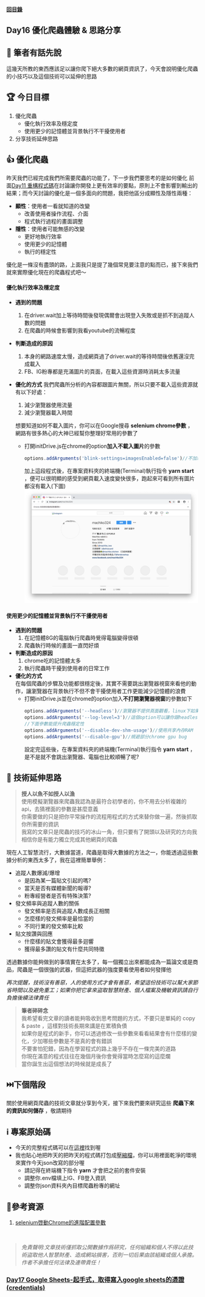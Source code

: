 #### [回目錄](../README.md)
## Day16 優化爬蟲體驗 & 思路分享

🤔 筆者有話先說
----
這幾天所教的東西應該足以讓你爬下絕大多數的網頁資訊了，今天會說明優化爬蟲的小技巧以及這個技術可以延伸的思路

🏆 今日目標
----
1. 優化爬蟲
    * 優化執行效率及穩定度
    * 使用更少的記憶體並背景執行不干擾使用者
2. 分享技術延伸思路

👍 優化爬蟲
----
昨天我們已經完成我們所需要爬蟲的功能了，下一步我們要思考的是如何優化
前面[Day11 重構程式碼](../day15/README.md)在討論讓你開發上更有效率的要點，原則上不會影響到輸出的結果；而今天討論的優化是一個多面向的問題，我把他區分成顯性及隱性兩種：
* **顯性**：使用者一看就知道的改變
    * 改善使用者操作流程、介面
    * 程式執行過程的畫面調整
* **隱性**：使用者可能無感的改變
    * 更好地執行效率
    * 使用更少的記憶體  
    * 執行的穩定性

優化是一條沒有盡頭的路，上面我只是提了幾個常見要注意的點而已，接下來我們就來實際優化現在的爬蟲程式吧～  

#### 優化執行效率及穩定度
* **遇到的問題**
    1. 在driver.wait加上等待時間後發現偶爾會出現登入失敗或是抓不到追蹤人數的問題
    2. 在爬蟲的時候會影響到我看youtube的流暢程度
* **判斷造成的原因**
    1. 本身的網路速度太慢，造成網頁過了driver.wait的等待時間後依舊還沒完成載入 
    2. FB、IG粉專都是充滿圖片的頁面，在載入這些資源時消耗太多流量
* **優化的方式**
    我們爬蟲所分析的內容都跟圖片無關，所以只要不載入這些資源就有以下好處：
    1. 減少瀏覽器使用流量
    2. 減少瀏覽器載入時間  

    想要知道如何不載入圖片，你可以在Google搜尋 **selenium chrome參數** ，網路有很多熱心的大神已經幫你整理好常用的參數了  
    * 打開initDrive.js在chrome的option**加入不載入圖片**的參數
        ```js
        options.addArguments('blink-settings=imagesEnabled=false')//不加載圖片提高效率
        ```
        加上這段程式後，在專案資料夾的終端機(Terminal)執行指令 **yarn start** ，便可以很明顯的感受到網頁載入速度變快很多，跑起來可看到所有圖片都沒有載入(下圖)  
        ![image](./article_img/no_img.png)  

#### 使用更少的記憶體並背景執行不干擾使用者
* **遇到的問題**
    1. 在記憶體8G的電腦執行爬蟲時覺得電腦變得很頓
    2. 爬蟲執行時候的畫面一直閃好煩
* **判斷造成的原因**
    1. chrome吃的記憶體太多
    2. 執行爬蟲時干擾到使用者的日常工作
* **優化的方式**  
    在每個爬蟲的步驟及功能都很穩定後，其實不需要跳出瀏覽器視窗來看他的動作，讓瀏覽器在背景執行不但不會干擾使用者工作更能減少記憶體的浪費
    * 打開initDrive.js並在chrome的option加入**不打開瀏覽器視窗**的參數如下
        ```js
        options.addArguments('--headless')//瀏覽器不提供頁面觀看，linux下如果系統是純文字介面不加這條會啓動失敗
        options.addArguments('--log-level=3')//這個option可以讓你跟headless時網頁端的console.log說掰掰
        //下面參數能提升爬蟲穩定性    
        options.addArguments('--disable-dev-shm-usage')//使用共享內存RAM
        options.addArguments('--disable-gpu')//規避部分chrome gpu bug
        ```
        設定完這些後，在專案資料夾的終端機(Terminal)執行指令 **yarn start** ，是不是就不會跳出瀏覽器、電腦也比較順暢了呢?     

🤔 技術延伸思路
------------------------
>**授人以魚不如授人以漁**  
使用模擬瀏覽器來爬蟲我認為是最符合初學者的，你不用去分析複雜的api，去猜裡面的參數是甚麼意義  
你需要做的只是把你平常操作的流程用程式的方式來替你做一遍，然後抓取你所需要的資訊  
我寫的文章只是爬蟲的技巧的冰山一角，但只要有了開頭以及研究的方向我相信你是有能力獨立完成其他網頁的爬蟲  

現在人工智慧流行，大數據當道，爬蟲是取得大數據的方法之一，你能透過這些數據分析的東西太多了，我在這裡簡單舉例：
* 追蹤人數爆減/爆增
    * 是因為某一篇貼文引起的嗎?
    * 當天是否有媒體新聞的報導?
    * 粉專經營者是否有特殊決策?
* 發文頻率與追蹤人數的關係
    * 發文頻率是否與追蹤人數成長正相關
    * 怎麼樣的發文頻率是最恰當的
    * 不同行業的發文頻率比較
* 貼文按讚與回應
    * 什麼樣的貼文會獲得最多迴響
    * 獲得最多讚的貼文有什麼共同特徵  

透過數據你能夠做到的事情實在太多了，每一個獨立出來都能成為一篇論文或是商品，爬蟲是一個很強的武器，但這把武器的強度要看使用者如何發揮他  

*再次提醒，技術沒有善惡，人的使用方式才會有善惡，希望這份技術可以幫大家節省時間以及避免重工；如果你把它拿來盜取智慧財產、個人檔案及機敏資訊請自行負擔後續法律責任*
<br>
>**筆者碎碎念**  
我希望看完文章的讀者能夠吸收到思考問題的方式，不要只是單純的 copy & paste ，這樣對技術長期來講是在累積負債  
如果你是程式的新手，你可以透過修改一些參數來看看結果會有什麼樣的變化，少加哪些參數是不是真的會有錯誤  
不要害怕犯錯，因為在學習程式的路上幾乎不存在一條完美的道路  
你現在滿意的程式往往在幾個月後你會覺得當時怎麼寫的這麼爛  
當你誕生出這個想法的時候就是成長了  

⏭️下個階段
----
關於使用網頁爬蟲的技術文章就分享到今天，接下來我們要來研究這些 **爬蟲下來的資訊如何儲存** ，敬請期待

ℹ️ 專案原始碼
----
* 今天的完整程式碼可以在[這裡](https://github.com/dean9703111/ithelp_30days/day16)找到喔
* 我也貼心地把昨天的把昨天的程式碼打包成[壓縮檔](https://github.com/dean9703111/ithelp_30days/sampleCode/day15_sample_code.zip)，你可以用裡面乾淨的環境來實作今天json改寫的部分喔
    * 請記得在終端機下指令 **yarn** 才會把之前的套件安裝
    * 調整你.env檔填上IG、FB登入資訊
    * 調整你json資料夾內目標爬蟲粉專的網址

📖參考資源
----
1. [selenium啓動Chrome的進階配置參數](https://stackoverflow.max-everyday.com/2019/12/selenium-chrome-options/)
<br>

>*免責聲明:文章技術僅抓取公開數據作爲研究，任何組織和個人不得以此技術盜取他人智慧財產、造成網站損害，否則一切后果由該組織或個人承擔。作者不承擔任何法律及連帶責任！*
### [Day17 Google Sheets-起手式，取得寫入google sheets的憑證(credentials)](/day17/README.md)